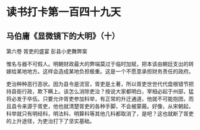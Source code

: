 读书打卡第一百四十九天
===

马伯庸《显微镜下的大明》（十）
---

第六卷 胥吏的盛宴 彭县小吏舞弊案

惟名与器不可假人。明朝财政最大的弊端莫过于临时加赋，把本该由朝廷支出的转嫁给某地地方。这样会造成某地负担极重。这是一个不愿意承担财务责任的政府。

吏治种种恶行恶状。因为县令是流官，胥吏是土著，所以胥吏世世代代盘根错节把持县衙行政，欺下瞒上。该怎么消除吏治？按说大家都明白，宰相必起于州部，猛将必发于卒伍。只要允许胥吏参加科举，有正常的升迁通道，他就不可能抱团，而且县令来源于胥吏，他也就清楚胥吏的各种手脚，不会被蒙蔽。好像，从宋朝起，科举就只有明经科，明法科、明算科等其他几科都取消了，是吧？这也就断了胥吏的上升途径，为吏治打下了坚实基础。
